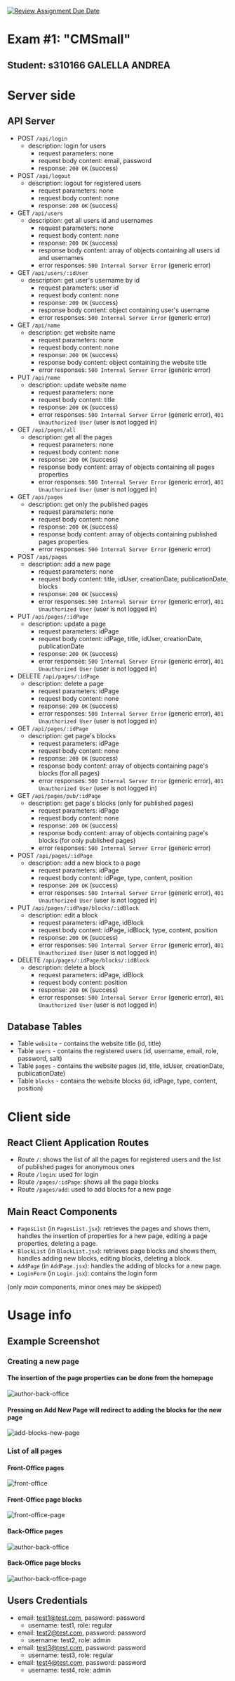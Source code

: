 [![Review Assignment Due Date](https://classroom.github.com/assets/deadline-readme-button-24ddc0f5d75046c5622901739e7c5dd533143b0c8e959d652212380cedb1ea36.svg)](https://classroom.github.com/a/_XpznRuT)
# Exam #1: "CMSmall"

## Student: s310166 GALELLA ANDREA 

# Server side

## API Server

- POST `/api/login`
  - description: login for users
    - request parameters: none
    - request body content: email, password
    - response: `200 OK` (success)
- POST `/api/logout`
  - description: logout for registered users 
    - request parameters: none
    - request body content: none
    - response: `200 OK` (success)
- GET `/api/users`
  - description: get all users id and usernames
    - request parameters: none
    - request body content: none
    - response: `200 OK` (success)
    - response body content: array of objects containing all users id and usernames
    - error responses: `500 Internal Server Error` (generic error)
- GET `/api/users/:idUser`
  - description: get user's username by id
    - request parameters: user id
    - request body content: none
    - response: `200 OK` (success)
    - response body content: object containing user's username
    - error responses: `500 Internal Server Error` (generic error)
- GET `/api/name`
  - description: get website name
    - request parameters: none
    - request body content: none
    - response: `200 OK` (success)
    - response body content: object containing the website title
    - error responses: `500 Internal Server Error` (generic error)
- PUT `/api/name`
  - description: update website name
    - request parameters: none
    - request body content: title
    - response: `200 OK` (success)
    - error responses: `500 Internal Server Error` (generic error),
      `401 Unauthorized User` (user is not logged in)
- GET `/api/pages/all`
  - description: get all the pages 
    - request parameters: none
    - request body content: none
    - response: `200 OK` (success)
    - response body content: array of objects containing all pages properties
    - error responses: `500 Internal Server Error` (generic error),
      `401 Unauthorized User` (user is not logged in)
- GET `/api/pages`
  - description: get only the published pages
    - request parameters: none
    - request body content: none
    - response: `200 OK` (success)
    - response body content: array of objects containing published pages properties
    - error responses: `500 Internal Server Error` (generic error)
- POST `/api/pages`
  - description: add a new page 
    - request parameters: none
    - request body content: title, idUser, creationDate, publicationDate, blocks
    - response: `200 OK` (success)
    - error responses: `500 Internal Server Error` (generic error),
      `401 Unauthorized User` (user is not logged in)
- PUT `/api/pages/:idPage`
  - description: update a page 
    - request parameters: idPage
    - request body content: idPage, title, idUser, creationDate, publicationDate
    - response: `200 OK` (success)
    - error responses: `500 Internal Server Error` (generic error),
      `401 Unauthorized User` (user is not logged in)
- DELETE `/api/pages/:idPage`
  - description: delete a page
    - request parameters: idPage
    - request body content: none
    - response: `200 OK` (success)
    - error responses: `500 Internal Server Error` (generic error),
      `401 Unauthorized User` (user is not logged in)
- GET `/api/pages/:idPage`
  - description: get page's blocks 
    - request parameters: idPage
    - request body content: none
    - response: `200 OK` (success)
    - response body content: array of objects containing page's blocks (for all pages)
    - error responses: `500 Internal Server Error` (generic error),
      `401 Unauthorized User` (user is not logged in)
- GET `/api/pages/pub/:idPage`
  - description: get page's blocks (only for published pages)
    - request parameters: idPage
    - request body content: none
    - response: `200 OK` (success)
    - response body content: array of objects containing page's blocks (for only published pages)
    - error responses: `500 Internal Server Error` (generic error)
- POST `/api/pages/:idPage`
  - description: add a new block to a page
    - request parameters: idPage
    - request body content: idPage, type, content, position
    - response: `200 OK` (success)
    - error responses: `500 Internal Server Error` (generic error),
      `401 Unauthorized User` (user is not logged in)
- PUT `/api/pages/:idPage/blocks/:idBlock`
  - description: edit a block 
    - request parameters: idPage, idBlock
    - request body content: idPage, idBlock, type, content, position
    - response: `200 OK` (success)
    - error responses: `500 Internal Server Error` (generic error),
      `401 Unauthorized User` (user is not logged in)
- DELETE `/api/pages/:idPage/blocks/:idBlock`
  - description: delete a block 
    - request parameters: idPage, idBlock
    - request body content: position
    - response: `200 OK` (success)
    - error responses: `500 Internal Server Error` (generic error),
      `401 Unauthorized User` (user is not logged in)

## Database Tables

- Table `website` - contains the website title
  (id, title)
- Table `users` - contains the registered users 
  (id, username, email, role, password, salt)
- Table `pages` - contains the website pages
  (id, title, idUser, creationDate, publicationDate)
- Table `blocks` - contains the website blocks
  (id, idPage, type, content, position)

# Client side


## React Client Application Routes

- Route `/`: shows the list of all the pages for registered users and
the list of published pages for anonymous ones
- Route `/login`: used for login
- Route `/pages/:idPage`: shows all the page blocks
- Route `/pages/add`: used to add blocks for a new page

## Main React Components

- `PagesList` (in `PagesList.jsx`): retrieves the pages and shows them, 
handles the insertion of properties for a new page, editing a page properties,
deleting a page.
- `BlockList` (in `BlockList.jsx`): retrieves page blocks and shows them,
handles adding new blocks, editing blocks, deleting a block.
- `AddPage` (in `AddPage.jsx`): handles the adding of blocks for a new page.
- `LoginForm` (in `Login.jsx`): contains the login form

(only _main_ components, minor ones may be skipped)

# Usage info

## Example Screenshot
### Creating a new page
#### The insertion of the page properties can be done from the homepage
![author-back-office](./images/author-add-page.png)
#### Pressing on Add New Page will redirect to adding the blocks for the new page
![add-blocks-new-page](./images/add-blocks-new-page.png)

### List of all pages
#### Front-Office pages
![front-office](./images/front-office.png)
#### Front-Office page blocks
![front-office-page](./images/front-office-page.png)
#### Back-Office pages
![author-back-office](./images/author-back-office.png)
#### Back-Office page blocks
![author-back-office-page](./images/author-back-office-page.png)

## Users Credentials

- email: test1@test.com, password: password
  - username: test1, role: regular
- email: test2@test.com, password: password
  - username: test2, role: admin
- email: test3@test.com, password: password
  - username: test3, role: regular
- email: test4@test.com, password: password
  - username: test4, role: admin
